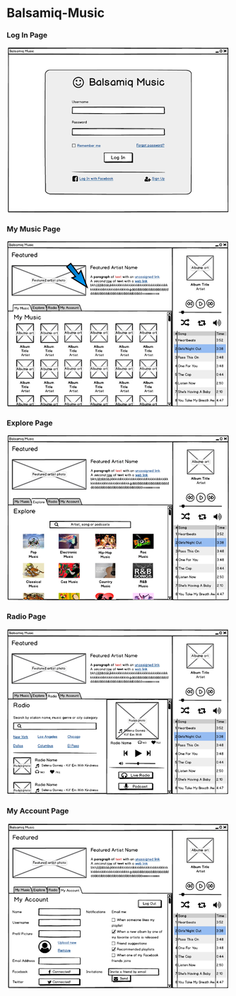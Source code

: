 # Balsamiq-Music

### Log In Page
![](https://github.com/sedakarduz/Balsamiq-Music/blob/master/Image/Log%20In%20Page.PNG)

### My Music Page
![](https://github.com/sedakarduz/Balsamiq-Music/blob/master/Image/My%20Music%20Page.PNG)

### Explore Page
![](https://github.com/sedakarduz/Balsamiq-Music/blob/master/Image/Explore%20Page.PNG)

### Radio Page
![](https://github.com/sedakarduz/Balsamiq-Music/blob/master/Image/Radio%20Page.PNG)

### My Account Page
![](https://github.com/sedakarduz/Balsamiq-Music/blob/master/Image/My%20Account%20Page.PNG)
